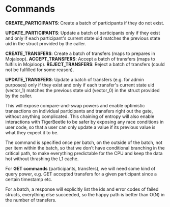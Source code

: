 # Commands

**CREATE_PARTICIPANTS**: Create a batch of participants if they do not exist.

**UPDATE_PARTICIPANTS**: Update a batch of participants only if they exist and only if each participant's current state uid matches the previous state uid in the struct provided by the caller.

**CREATE_TRANSFERS**: Create a batch of transfers (maps to prepares in Mojaloop).
**ACCEPT_TRANSFERS**: Accept a batch of transfers (maps to fulfils in Mojaloop).
**REJECT_TRANSFERS**: Reject a batch of transfers (could not be fulfilled for some reason).

**UPDATE_TRANSFERS**: Update a batch of transfers (e.g. for admin purposes) only if they exist and only if each transfer's current state uid (vector_1) matches the previous state uid (vector_0) in the struct provided by the caller.

This will expose compare-and-swap powers and enable optimistic transactions on individual participants and transfers right out the gate, without anything complicated. This chaining of entropy will also enable interactions with TigerBeetle to be safer by exposing any race conditions in user code, so that a user can only update a value if its previous value is what they expect it to be.

The command is specified once per batch, on the outside of the batch, not per item within the batch, so that we don't have conditional branching in the critical path, to make everything predictable for the CPU and keep the data hot without thrashing the L1 cache.

For **GET commands** (participants, transfers), we will need some kind of query power, e.g. GET accepted transfers for a given participant since a certain timestamp etc.

For a batch, a response will explicitly list the ids and error codes of failed structs, everything else succeeded, so the happy path is better than O(N) in the number of transfers.
